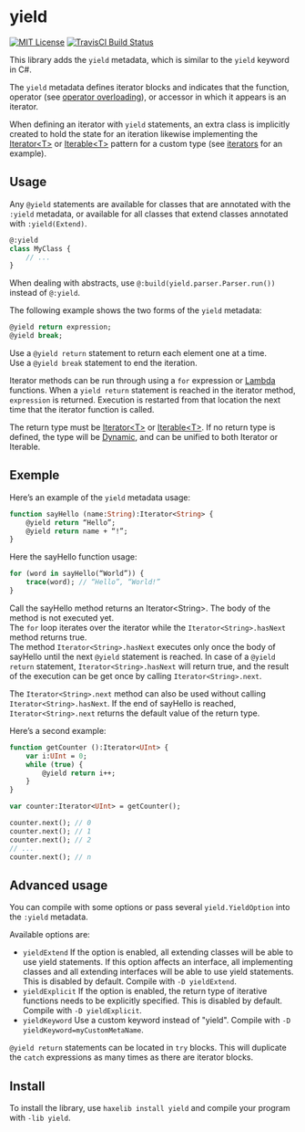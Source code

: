 yield
=======
[![MIT License](https://img.shields.io/badge/license-MIT-blue.svg?style=flat)](LICENSE.md)
[![TravisCI Build Status](https://travis-ci.org/dpomier/haxe-yield.svg?branch=master)](https://travis-ci.org/dpomier/haxe-yield)

This library adds the `yield` metadata, which is similar to the `yield` keyword in C#.

The `yield` metadata defines iterator blocks and indicates that the function, operator (see [operator overloading](https://haxe.org/manual/types-abstract-operator-overloading.html)), or accessor in which it appears is an iterator.

When defining an iterator with `yield` statements, an extra class is implicitly created to hold the state for an iteration likewise implementing the [Iterator&lt;T&gt;](http://api.haxe.org/Iterator.html) or [Iterable&lt;T&gt;](http://api.haxe.org/Iterable.html) pattern for a custom type (see [iterators](https://haxe.org/manual/lf-iterators.html) for an example).

Usage
-----

Any `@yield` statements are available for classes that are annotated with the `:yield` metadata, or available for all classes that extend classes annotated with `:yield(Extend)`.
```haxe
@:yield
class MyClass {
    // ...
}
```
When dealing with abstracts, use `@:build(yield.parser.Parser.run())` instead of `@:yield`.

The following example shows the two forms of the `yield` metadata:
```haxe
@yield return expression;
@yield break;
```

Use a `@yield return` statement to return each element one at a time.<br/>
Use a `@yield break` statement to end the iteration.

Iterator methods can be run through using a `for` expression or [Lambda](https://haxe.org/manual/std-Lambda.html) functions. When a `yield return` statement is reached in the iterator method, `expression` is returned. Execution is restarted from that location the next time that the iterator function is called.

The return type must be [Iterator&lt;T&gt;](http://api.haxe.org/Iterator.html) or [Iterable&lt;T&gt;](http://api.haxe.org/Iterable.html). If no return type is defined, the type will be [Dynamic](https://haxe.org/manual/types-dynamic.html), and can be unified to both Iterator or Iterable.

Exemple
-----

Here’s an example of the `yield` metadata usage:
```haxe
function sayHello (name:String):Iterator<String> {
    @yield return “Hello”;
    @yield return name + “!”;
}
```

Here the sayHello function usage:
	
```haxe
for (word in sayHello(“World”)) {
    trace(word); // “Hello”, “World!”
}
```

Call the sayHello method returns an Iterator&lt;String&gt;. The body of the method is not executed yet. 
<br/>The `for` loop iterates over the iterator while the `Iterator<String>.hasNext` method returns true. 
<br/>The method `Iterator<String>.hasNext` executes only once the body of sayHello until the next `@yield` statement is reached. 
In case of a `@yield return` statement, `Iterator<String>.hasNext` will return true, and the result of the execution can be get once by calling `Iterator<String>.next`.

The `Iterator<String>.next` method can also be used without calling `Iterator<String>.hasNext`. If the end of sayHello is reached, `Iterator<String>.next` returns the default value of the return type.

Here’s a second example:
```haxe
function getCounter ():Iterator<UInt> {
    var i:UInt = 0;
    while (true) {
        @yield return i++;
    }
}

var counter:Iterator<UInt> = getCounter();

counter.next(); // 0
counter.next(); // 1
counter.next(); // 2
// ...
counter.next(); // n
```

Advanced usage
-----

You can compile with some options or pass several `yield.YieldOption` into the `:yield` metadata.

Available options are:

 - `yieldExtend`
		If the option is enabled, all extending classes will be able to use yield statements. If this option affects an interface, all implementing classes and all extending interfaces will be able to use yield statements. This is disabled by default.
		Compile with `-D yieldExtend`.
 - `yieldExplicit`
		If the option is enabled, the return type of iterative functions needs to be explicitly specified. This is disabled by default.
		Compile with `-D yieldExplicit`.
 - `yieldKeyword`
		Use a custom keyword instead of "yield".
		Compile with `-D yieldKeyword=myCustomMetaName`.

`@yield return` statements can be located in `try` blocks. This will duplicate the `catch` expressions as many times as there are iterator blocks.

Install
-----

To install the library, use `haxelib install yield` and compile your program with `-lib yield`.

